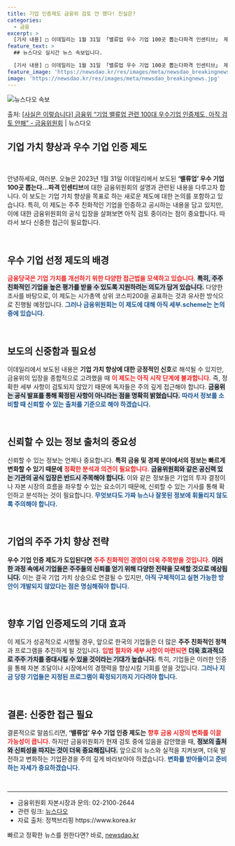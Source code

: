 ```yaml
---
title: 기업 인증제도 금융위 검토 안 했다! 진실은?
categories:
  - 금융
excerpt: >
  [기사 내용] □ 이데일리는 1월 31일 「밸류업 우수 기업 100곳 뽑는다파격 인센티브」 제하의 기사에서,…
feature_text: >
  ## 뉴스다오 실시간 뉴스 속보입니다.

  [기사 내용] □ 이데일리는 1월 31일 「밸류업 우수 기업 100곳 뽑는다파격 인센티브」 제하의 기사에서,…
feature_image: 'https://newsdao.kr/res/images/meta/newsdao_breakingnews.jpg'
image: 'https://newsdao.kr/res/images/meta/newsdao_breakingnews.jpg'
---
```


![뉴스다오 속보](https://newsdao.kr/res/images/meta/newsdao_breakingnews.jpg)

<p>출처: <a href="https://newsdao.kr/3117" rel="dofollow">[사실은 이렇습니다] 금융위 “기업 밸류업 관련 100대 우수기업 인증제도, 아직 검토 안해” - 금융위원회</a> | 뉴스다오</p>

<h2 data-ke-size="size26">기업 가치 향상과 우수 기업 인증 제도</h2>

<p data-ke-size="size16">&nbsp;</p>
안녕하세요, 여러분. 오늘은 2023년 1월 31일 이데일리에서 보도된 <b>‘밸류업’ 우수 기업 100곳 뽑는다…파격 인센티브</b>에 대한 금융위원회의 설명과 관련된 내용을 다루고자 합니다. 이 보도는 기업 가치 향상을 목표로 하는 새로운 제도에 대한 논의를 포함하고 있습니다. 특히, 이 제도는 주주 친화적인 기업을 인증하고 공시하는 내용을 담고 있지만, 이에 대한 금융위원회의 공식 입장을 살펴보면 아직 검토 중이라는 점이 중요합니다. 따라서 보다 신중한 접근이 필요합니다.

<p data-ke-size="size16">&nbsp;</p>

<h2 data-ke-size="size26">우수 기업 선정 제도의 배경</h2>
<b><span style="color: #ee2323;">금융당국은 기업 가치를 개선하기 위한 다양한 접근법을 모색하고 있습니다.</span></b> <b><span style="background-color: #21538527;">특히, 주주 친화적인 기업을 높은 평가를 받을 수 있도록 지원하려는 의도가 담겨 있습니다.</span></b> 다양한 조사를 바탕으로, 이 제도는 시가총액 상위 코스피200을 공표하는 것과 유사한 방식으로 진행될 예정입니다. <b><span style="color: #1a5490;">그러나 금융위원회는 이 제도에 대해 아직 세부.scheme는 논의 중에 있습니다.</span></b>

<p data-ke-size="size16">&nbsp;</p>

<h2 data-ke-size="size26">보도의 신중함과 필요성</h2>
이데일리에서 보도된 내용은 <b>기업 가치 향상에 대한 긍정적인 신호</b>로 해석될 수 있지만, 금융위의 입장을 종합적으로 고려했을 때 <b><span style="color: #ee2323;">이 제도는 아직 시작 단계에 불과합니다.</span></b> 즉, 정확한 세부 사항이 검토되지 않았기 때문에 독자들은 주의 깊게 접근해야 합니다. <b><span style="background-color: #21538527;">금융위는 공식 발표를 통해 확정된 사항이 아니라는 점을 명확히 밝혔습니다.</span></b> <b><span style="color: #1a5490;">따라서 정보를 소비할 때 신뢰할 수 있는 출처를 기준으로 해야 하겠습니다.</span></b>

<p data-ke-size="size16">&nbsp;</p>

<h2 data-ke-size="size26">신뢰할 수 있는 정보 출처의 중요성</h2>
신뢰할 수 있는 정보는 언제나 중요합니다. <b>특히 금융 및 경제 분야에서의 정보는 빠르게 변화할 수 있기 때문에</b> <b><span style="color: #ee2323;">정확한 분석과 의견이 필요합니다.</span></b> <b><span style="background-color: #21538527;">금융위원회와 같은 공신력 있는 기관의 공식 입장은 반드시 주목해야 합니다.</span></b> 이와 같은 정보들은 기업의 투자 결정이나 자본 시장의 흐름을 좌우할 수 있는 요소이기 때문에, 신뢰할 수 있는 기사를 통해 확인하고 분석하는 것이 필요합니다. <b><span style="color: #1a5490;">무엇보다도 가짜 뉴스나 잘못된 정보에 휘둘리지 않도록 주의해야 합니다.</span></b>

<p data-ke-size="size16">&nbsp;</p>

<h2 data-ke-size="size26">기업의 주주 가치 향상 전략</h2>
<b>우수 기업 인증 제도가 도입된다면</b> <b><span style="color: #ee2323;">주주 친화적인 경영이 더욱 주목받을 것입니다.</span></b> <b><span style="background-color: #21538527;">이러한 과정 속에서 기업들은 주주들의 신뢰를 얻기 위해 다양한 전략을 모색할 것으로 예상됩니다.</span></b> 이는 결국 기업 가치 상승으로 연결될 수 있지만, <b><span style="color: #1a5490;">아직 구체적이고 실현 가능한 방안이 개발되지 않았다는 점은 명심해줘야 합니다.</span></b>

<p data-ke-size="size16">&nbsp;</p>

<h2 data-ke-size="size26">향후 기업 인증제도의 기대 효과</h2>
이 제도가 성공적으로 시행될 경우, 앞으로 한국의 기업들은 더 많은 <b>주주 친화적인 정책</b>과 프로그램을 추진하게 될 것입니다. <b><span style="color: #ee2323;">입법 절차와 세부 사항이 마련되면</span></b> <b><span style="background-color: #21538527;">더욱 효과적으로 주주 가치를 증대시킬 수 있을 것이라는 기대가 높습니다.</span></b> 특히, 기업들은 이러한 인증을 통해 자본 조달이나 시장에서의 경쟁력을 향상시킬 기회를 얻을 것입니다. <b><span style="color: #1a5490;">그러나 지금 당장 기업들은 지정된 프로그램이 확정되기까지 기다려야 합니다.</span></b>

<p data-ke-size="size16">&nbsp;</p>

<h2 data-ke-size="size26">결론: 신중한 접근 필요</h2>
결론적으로 말씀드리면, <b>‘밸류업’ 우수 기업 인증 제도는</b> <b><span style="color: #ee2323;">향후 금융 시장의 변화를 이끌 가능성이 큽니다.</span></b> 하지만 금융위원회가 현재 검토 중에 있음을 감안했을 때, <b><span style="background-color: #21538527;">정보의 출처와 신뢰성을 따지는 것이 더욱 중요해집니다.</span></b> 앞으로의 뉴스와 실적을 지켜보며, 더욱 발전하고 변화하는 기업환경을 주의 깊게 바라보아야 하겠습니다. <b><span style="color: #1a5490;">변화를 받아들이고 준비하는 자세가 중요하겠습니다.</span></b>

<p data-ke-size="size16">&nbsp;</p>

<hr>
<ul>
    <li>금융위원회 자본시장과 문의: 02-2100-2644</li>
    <li>관련 링크: <a href="https://newsdao.kr/3117">뉴스다오</a></li>
    <li>자료 출처: 정책브리핑 https://www.korea.kr</li>
</ul> 

빠르고 정확한 뉴스를 원한다면? 바로, <a href="https://newsdao.kr" rel="dofollow">newsdao.kr</a>


